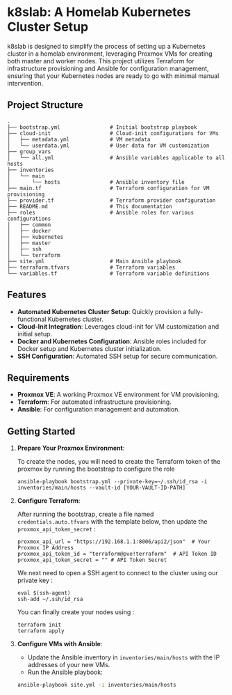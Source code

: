# k8slab: A Homelab Kubernetes Cluster Setup

k8slab is designed to simplify the process of setting up a Kubernetes cluster in a homelab environment, leveraging Proxmox VMs for creating both master and worker nodes. This project utilizes Terraform for infrastructure provisioning and Ansible for configuration management, ensuring that your Kubernetes nodes are ready to go with minimal manual intervention.

## Project Structure

```plaintext
.
├── bootstrap.yml                # Initial bootstrap playbook
├── cloud-init                   # Cloud-init configurations for VMs
│   ├── metadata.yml             # VM metadata
│   └── userdata.yml             # User data for VM customization
├── group_vars
│   └── all.yml                  # Ansible variables applicable to all hosts
├── inventories
│   └── main
│       └── hosts                # Ansible inventory file
├── main.tf                      # Terraform configuration for VM provisioning
├── provider.tf                  # Terraform provider configuration
├── README.md                    # This documentation
├── roles                        # Ansible roles for various configurations
│   ├── common
│   ├── docker
│   ├── kubernetes
│   ├── master
│   ├── ssh
│   └── terraform
├── site.yml                     # Main Ansible playbook
├── terraform.tfvars             # Terraform variables
└── variables.tf                 # Terraform variable definitions
```

## Features

- **Automated Kubernetes Cluster Setup**: Quickly provision a fully-functional Kubernetes cluster.
- **Cloud-Init Integration**: Leverages cloud-init for VM customization and initial setup.
- **Docker and Kubernetes Configuration**: Ansible roles included for Docker setup and Kubernetes cluster initialization.
- **SSH Configuration**: Automated SSH setup for secure communication.

## Requirements

- **Proxmox VE**: A working Proxmox VE environment for VM provisioning.
- **Terraform**: For automated infrastructure provisioning.
- **Ansible**: For configuration management and automation.

## Getting Started

1. **Prepare Your Proxmox Environment**:

   To create the nodes, you will need to create the Terraform token of the proxmox by running the bootstrap to configure the role
   ```
   ansible-playbook bootstrap.yml --private-key=~/.ssh/id_rsa -i inventories/main/hosts --vault-id [YOUR-VAULT-ID-PATH]
   ```

2. **Configure Terraform**: 

   After running the bootstrap, create a file named `credentials.auto.tfvars` with the template below, then update the `proxmox_api_token_secret` :
   ```
   proxmox_api_url = "https://192.168.1.1:8006/api2/json"  # Your Proxmox IP Address
   proxmox_api_token_id = "terraform@pve!terraform"  # API Token ID
   proxmox_api_token_secret = "" # API Token Secret
   ```

   We next need to open a SSH agent to connect to the cluster using our private key :
   ```
   eval $(ssh-agent)
   ssh-add ~/.ssh/id_rsa
   ```

   You can finally create your nodes using :
   ```
   terraform init
   terraform apply
   ```

3. **Configure VMs with Ansible**:

   - Update the Ansible inventory in `inventories/main/hosts` with the IP addresses of your new VMs.
   - Run the Ansible playbook:
    ```bash
    ansible-playbook site.yml -i inventories/main/hosts 
    ```
